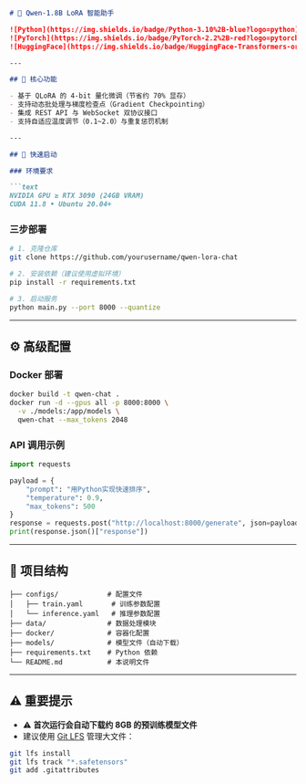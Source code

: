 
````markdown
# 🔮 Qwen-1.8B LoRA 智能助手

![Python](https://img.shields.io/badge/Python-3.10%2B-blue?logo=python)
![PyTorch](https://img.shields.io/badge/PyTorch-2.2%2B-red?logo=pytorch)
![HuggingFace](https://img.shields.io/badge/HuggingFace-Transformers-orange)

---

## 🌟 核心功能

- 基于 QLoRA 的 4-bit 量化微调（节省约 70% 显存）
- 支持动态批处理与梯度检查点（Gradient Checkpointing）
- 集成 REST API 与 WebSocket 双协议接口
- 支持自适应温度调节（0.1~2.0）与重复惩罚机制

---

## 🚀 快速启动

### 环境要求

```text
NVIDIA GPU ≥ RTX 3090 (24GB VRAM)
CUDA 11.8 • Ubuntu 20.04+
````

### 三步部署

```bash
# 1. 克隆仓库
git clone https://github.com/yourusername/qwen-lora-chat

# 2. 安装依赖（建议使用虚拟环境）
pip install -r requirements.txt

# 3. 启动服务
python main.py --port 8000 --quantize
```

---

## ⚙️ 高级配置

### Docker 部署

```bash
docker build -t qwen-chat .
docker run -d --gpus all -p 8000:8000 \
  -v ./models:/app/models \
  qwen-chat --max_tokens 2048
```

### API 调用示例

```python
import requests

payload = {
    "prompt": "用Python实现快速排序",
    "temperature": 0.9,
    "max_tokens": 500
}
response = requests.post("http://localhost:8000/generate", json=payload)
print(response.json()["response"])
```

---

## 📁 项目结构

```
├── configs/            # 配置文件
│   ├── train.yaml       # 训练参数配置
│   └── inference.yaml   # 推理参数配置
├── data/               # 数据处理模块
├── docker/             # 容器化配置
├── models/             # 模型文件（自动下载）
├── requirements.txt    # Python 依赖
└── README.md           # 本说明文件
```

---

## ⚠️ 重要提示

* ⚠️ **首次运行会自动下载约 8GB 的预训练模型文件**
* 建议使用 [Git LFS](https://docs.github.com/zh/repositories/working-with-files/managing-large-files/about-git-large-file-storage) 管理大文件：

```bash
git lfs install
git lfs track "*.safetensors"
git add .gitattributes
```

